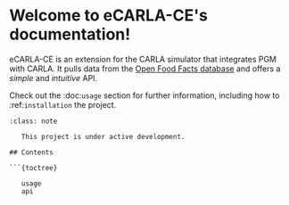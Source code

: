 # Welcome to eCARLA-CE's documentation!

eCARLA-CE is an extension for the CARLA simulator that integrates PGM with CARLA. It pulls data from the [Open Food Facts database](https://world.openfoodfacts.org/) and offers a *simple* and *intuitive* API.

Check out the :doc:`usage` section for further information, including how to :ref:`installation` the project.

```{admonition} Note
:class: note

   This project is under active development.

## Contents

```{toctree}

   usage
   api